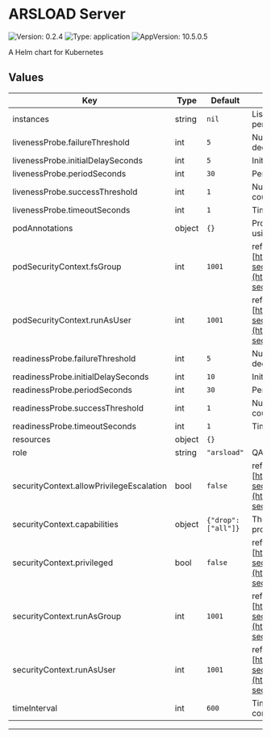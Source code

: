 # ARSLOAD Server

![Version: 0.2.4](https://img.shields.io/badge/Version-0.2.4-informational?style=flat-square) ![Type: application](https://img.shields.io/badge/Type-application-informational?style=flat-square) ![AppVersion: 10.5.0.5](https://img.shields.io/badge/AppVersion-10.5.0.5-informational?style=flat-square)

A Helm chart for Kubernetes

## Values

| Key | Type | Default | Description |
|-----|------|---------|-------------|
| instances | string | `nil` | List of arsload deployment instances (one replica per input volume). |
| livenessProbe.failureThreshold | int | `5` | Number of consecutive negative tests before declaring failure |
| livenessProbe.initialDelaySeconds | int | `5` | Initial delay before probing liveness |
| livenessProbe.periodSeconds | int | `30` | Period in seconds between liveness checks |
| livenessProbe.successThreshold | int | `1` | Number of consecutive positive tests before counting it as a success |
| livenessProbe.timeoutSeconds | int | `1` | Timeout in seconds for liveness checks |
| podAnnotations | object | `{}` | Provides the ability to customize the deployment using Kubernetes annotations. |
| podSecurityContext.fsGroup | int | `1001` | ref: [https://kubernetes.io/docs/concepts/policy/pod-security-policy/#volumes-and-file-systems](https://kubernetes.io/docs/concepts/policy/pod-security-policy/#volumes-and-file-systems). |
| podSecurityContext.runAsUser | int | `1001` | ref: [https://kubernetes.io/docs/concepts/policy/pod-security-policy/#users-and-groups](https://kubernetes.io/docs/concepts/policy/pod-security-policy/#users-and-groups). |
| readinessProbe.failureThreshold | int | `5` | Number of consecutive negative tests before declaring failure |
| readinessProbe.initialDelaySeconds | int | `10` | Initial delay before probing readiness |
| readinessProbe.periodSeconds | int | `30` | Period in seconds between readiness checks |
| readinessProbe.successThreshold | int | `1` | Number of consecutive positive tests before counting it as a success |
| readinessProbe.timeoutSeconds | int | `1` | Timeout in seconds for readiness checks |
| resources | object | `{}` |  |
| role | string | `"arsload"` | QAR component designation. |
| securityContext.allowPrivilegeEscalation | bool | `false` | ref: [https://kubernetes.io/docs/concepts/policy/pod-security-policy/#privilege-escalation](https://kubernetes.io/docs/concepts/policy/pod-security-policy/#privilege-escalation). |
| securityContext.capabilities | object | `{"drop":["all"]}` | The default (recommended) configuration prohibits all Linux capabilities. |
| securityContext.privileged | bool | `false` | ref: [https://kubernetes.io/docs/concepts/policy/pod-security-policy/#privileged](https://kubernetes.io/docs/concepts/policy/pod-security-policy/#privileged). |
| securityContext.runAsGroup | int | `1001` | ref: [https://kubernetes.io/docs/concepts/policy/pod-security-policy/#capabilities](https://kubernetes.io/docs/concepts/policy/pod-security-policy/#capabilities). |
| securityContext.runAsUser | int | `1001` | ref: [https://kubernetes.io/docs/concepts/policy/pod-security-policy/#users-and-groups](https://kubernetes.io/docs/concepts/policy/pod-security-policy/#users-and-groups). |
| timeInterval | int | `600` | Time interval in seconds to sleep (the `arsload` command itself defaults to 600) |
----------------------------------------------
